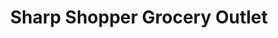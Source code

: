 ---
title: "Sharp Shopper Grocery Outlet"
url: /harrisonburg/sharp-shopper-grocery-outlet/
shop: Supermarkt
---